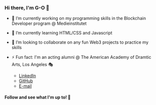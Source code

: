 ### Hi there, I'm G-O 👋

<!--
**G-jacobsson/G-jacobsson** is a ✨ _special_ ✨ repository because its `README.md` (this file) appears on your GitHub profile.

Here are some ideas to get you started: -->

- 🔭 I’m currently working on my programming skills in the Blockchain Developer program @ Medieinstitutet
- 🌱 I’m currently learning HTML/CSS and Javascript
- 👯 I’m looking to collaborate on any fun Web3 projects to practice my skills
- ⚡ Fun fact: I'm an acting alumni @ The American Academy of Dramtic Arts, Los Angeles 🎭

  - [LinkedIn](https://www.linkedin.com/in/gert-ove-eng-jacobsson-92690b1b4/)
  - [GitHub](https://github.com/G-jacobsson)
  - [E-mail](mailto:geo.jacobssonm@gmail.com)

#### Follow and see what I'm up to! 🦆

